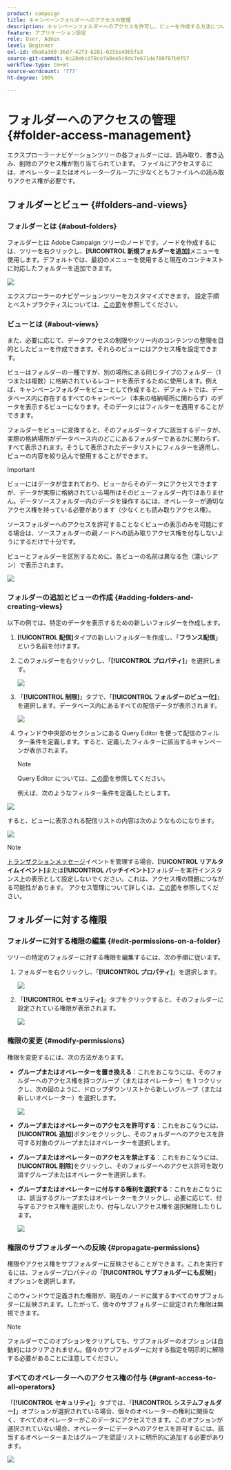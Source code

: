 ```yaml
---
product: campaign
title: キャンペーンフォルダーへのアクセスの管理
description: キャンペーンフォルダーへのアクセスを許可し、ビューを作成する方法について説明します。
feature: アプリケーション設定
role: User, Admin
level: Beginner
exl-id: 0ba8a3d0-36d7-42f3-b281-0255e49b5fa3
source-git-commit: 6c28e6cd78ce7a8ee5c0dc7e671de780787b9f57
workflow-type: tm+mt
source-wordcount: '777'
ht-degree: 100%

---
```


# フォルダーへのアクセスの管理{#folder-access-management}

エクスプローラーナビゲーションツリーの各フォルダーには、読み取り、書き込み、削除のアクセス権が割り当てられています。 ファイルにアクセスするには、オペレーターまたはオペレーターグループに少なくともファイルへの読み取りアクセス権が必要です。

## フォルダーとビュー {#folders-and-views}

### フォルダーとは {#about-folders}

フォルダーとは Adobe Campaign ツリーのノードです。ノードを作成するには、ツリーを右クリックし、**[!UICONTROL 新規フォルダーを追加]**&#x200B;メニューを使用します。デフォルトでは、最初のメニューを使用すると現在のコンテキストに対応したフォルダーを追加できます。

![](assets/s_ncs_user_add_folder_in_tree.png)

エクスプローラーのナビゲーションツリーをカスタマイズできます。 設定手順とベストプラクティスについては、[この節](adobe-campaign-workspace.md)を参照してください。

### ビューとは {#about-views}

また、必要に応じて、データアクセスの制限やツリー内のコンテンツの整理を目的としたビューを作成できます。それらのビューにはアクセス権を設定できます。

ビューはフォルダーの一種ですが、別の場所にある同じタイプのフォルダー（1 つまたは複数）に格納されているレコードを表示するために使用します。例えば、キャンペーンフォルダーをビューとして作成すると、デフォルトでは、データベース内に存在するすべてのキャンペーン（本来の格納場所に関わらず）のデータを表示するビューになります。そのデータにはフィルターを適用することができます。

フォルダーをビューに変換すると、そのフォルダータイプに該当するデータが、実際の格納場所がデータベース内のどこにあるフォルダーであるかに関わらず、すべて表示されます。そうして表示されたデータリストにフィルターを適用し、ビューの内容を絞り込んで使用することができます。

>[!IMPORTANT]
>
>ビューにはデータが含まれており、ビューからそのデータにアクセスできますが、データが実際に格納されている場所はそのビューフォルダー内ではありません。データソースフォルダー内のデータを操作するには、オペレーターが適切なアクセス権を持っている必要があります（少なくとも読み取りアクセス権）。
>
>ソースフォルダーへのアクセスを許可することなくビューの表示のみを可能にする場合は、ソースフォルダーの親ノードへの読み取りアクセス権を付与しないようにするだけで十分です。

ビューとフォルダーを区別するために、各ビューの名前は異なる色（濃いシアン）で表示されます。

![](assets/s_ncs_user_view_name_color.png)

### フォルダーの追加とビューの作成 {#adding-folders-and-creating-views}

以下の例では、特定のデータを表示するための新しいフォルダーを作成します。

1. **[!UICONTROL 配信]**&#x200B;タイプの新しいフォルダーを作成し、「**フランス配信**」という名前を付けます。
1. このフォルダーを右クリックし、「**[!UICONTROL プロパティ]**」を選択します。

   ![](assets/s_ncs_user_add_folder_exple.png)

1. 「**[!UICONTROL 制限]**」タブで、「**[!UICONTROL フォルダーのビュー化]**」を選択します。データベース内にあるすべての配信データが表示されます。

   ![](assets/s_ncs_user_add_folder_exple01.png)

1. ウィンドウ中央部のセクションにある Query Editor を使って配信のフィルター条件を定義します。すると、定義したフィルターに該当するキャンペーンが表示されます。

   >[!NOTE]
   >
   >Query Editor については、[この節](../../platform/using/about-queries-in-campaign.md)を参照してください。

   例えば、次のようなフィルター条件を定義したとします。

![](assets/s_ncs_user_add_folder_exple00.png)

すると、ビューに表示される配信リストの内容は次のようなものになります。

![](assets/s_ncs_user_add_folder_exple02.png)

>[!NOTE]
>
>[トランザクションメッセージ](../../message-center/using/about-transactional-messaging.md)イベントを管理する場合、**[!UICONTROL リアルタイムイベント]**&#x200B;または&#x200B;**[!UICONTROL バッチイベント]**&#x200B;フォルダーを実行インスタンス上の表示として設定しないでください。これは、アクセス権の問題につながる可能性があります。 アクセス管理について詳しくは、[この節](../../message-center/using/about-event-processing.md#event-collection)を参照してください。

## フォルダーに対する権限

### フォルダーに対する権限の編集 {#edit-permissions-on-a-folder}

ツリーの特定のフォルダーに対する権限を編集するには、次の手順に従います。

1. フォルダーを右クリックし、「**[!UICONTROL プロパティ]**」を選択します。

   ![](assets/s_ncs_user_folder_properties.png)

1. 「**[!UICONTROL セキュリティ]**」タブをクリックすると、そのフォルダーに設定されている権限が表示されます。

   ![](assets/s_ncs_user_folder_properties_security.png)

### 権限の変更 {#modify-permissions}

権限を変更するには、次の方法があります。

* **グループまたはオペレーターを置き換える**：これをおこなうには、そのフォルダーへのアクセス権を持つグループ（またはオペレーター）を 1 つクリックし、次の図のように、ドロップダウンリストから新しいグループ（または新しいオペレーター）を選択します。

   ![](assets/s_ncs_user_folder_properties_security02.png)

* **グループまたはオペレーターのアクセスを許可する**：これをおこなうには、**[!UICONTROL 追加]**&#x200B;ボタンをクリックし、そのフォルダーへのアクセスを許可する対象のグループまたはオペレーターを選択します。
* **グループまたはオペレーターのアクセスを禁止する**：これをおこなうには、**[!UICONTROL 削除]**&#x200B;をクリックし、そのフォルダーへのアクセス許可を取り消すグループまたはオペレーターを選択します。
* **グループまたはオペレーターに付与する権利を選択する**：これをおこなうには、該当するグループまたはオペレーターをクリックし、必要に応じて、付与するアクセス権を選択したり、付与しないアクセス権を選択解除したりします。

   ![](assets/s_ncs_user_folder_properties_security03.png)

### 権限のサブフォルダーへの反映 {#propagate-permissions}

権限やアクセス権をサブフォルダーに反映させることができます。これを実行するには、フォルダープロパティの「**[!UICONTROL サブフォルダーにも反映]**」オプションを選択します。

このウィンドウで定義された権限が、現在のノードに属するすべてのサブフォルダーに反映されます。したがって、個々のサブフォルダーに設定された権限は無視できます。

>[!NOTE]
>
>フォルダーでこのオプションをクリアしても、サブフォルダーのオプションは自動的にはクリアされません。個々のサブフォルダーに対する指定を明示的に解除する必要があることに注意してください。

### すべてのオペレーターへのアクセス権の付与 {#grant-access-to-all-operators}

「**[!UICONTROL セキュリティ]**」タブでは、「**[!UICONTROL システムフォルダー]**」オプションが選択されている場合、個々のオペレーターの権利に関係なく、すべてのオペレーターがこのデータにアクセスできます。このオプションが選択されていない場合、オペレーターにデータへのアクセスを許可するには、該当するオペレーターまたはグループを認証リストに明示的に追加する必要があります。

![](assets/s_ncs_user_folder_properties_security03b.png)
